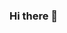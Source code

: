 ### Hi there 👋

<!--
**luciokleber/luciokleber** is a ✨ _special_ ✨ repository because its `README.md` (this file) appears on your GitHub profile.

Here are some ideas to get you started:

- 🔭 I’m currently working on ...
- 🌱 I’m currently learning ...
- 👯 I’m looking to collaborate on ...
- 🤔 I’m looking for help with ...
- 💬 Ask me about ...
- 📫 How to reach me: ...
- 😄 Pronouns: ...
- ⚡ Fun fact: ...
-->

<!--
```js
const luciokleber = {
  code: [Javascript, HTML, SCSS],
  frameworks: [Vue, Express, Jest],
  libraries: [React, Redux, JQuery],
  database: "Postgres",
  dataframe: [Panda, NumPy],
  tools: git,
  hobbies: ["Football", "Bike"]
}
``` -->

